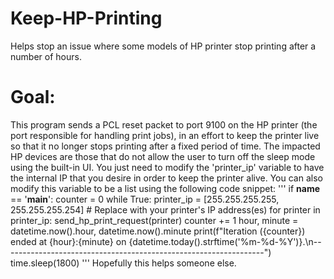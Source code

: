 # Keep-HP-Printing
Helps stop an issue where some models of HP printer stop printing after a number of hours.

# Goal:
This program sends a PCL reset packet to port 9100 on the HP printer (the port responsible for handling print jobs), in an effort to keep the printer live so that it no longer stops printing after a fixed period of time. The impacted HP devices are those that do not allow the user to turn off the sleep mode using the built-in UI. You just need to modify the 'printer_ip' variable to have the internal IP that you desire in order to keep the printer alive. You can also modify this variable to be a list using the following code snippet:
'''
if __name__ == '__main__':
    counter = 0
    while True:
        printer_ip = [255.255.255.255, 255.255.255.254]  # Replace with your printer's IP address(es)
        for printer in printer_ip:
            send_hp_print_request(printer)
        counter += 1
        hour, minute = datetime.now().hour, datetime.now().minute
        print(f"Iteration ({counter}) ended at {hour}:{minute} on {datetime.today().strftime('%m-%d-%Y')}.\n-----------------------------------------------------------------")
        time.sleep(1800)
'''
Hopefully this helps someone else.
